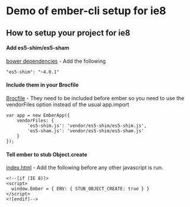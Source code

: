 # Demo of ember-cli setup for ie8

## How to setup your project for ie8

#### Add es5-shim/es5-sham
[bower dependencies](https://github.com/opsb/ember-cli-ie8-demo/blob/master/bower.json#L15) - Add the following

    "es5-shim": "~4.0.1"

#### Include them in your Brocfile
[Brocfile](https://github.com/opsb/ember-cli-ie8-demo/blob/master/Brocfile.js#L5) - They need to be included before ember so you need to use the vendorFiles option instead of the usual app.import

	var app = new EmberApp({
		vendorFiles: {
			'es5-shim.js': 'vendor/es5-shim/es5-shim.js',
			'es5-sham.js': 'vendor/es5-shim/es5-sham.js'
		}
	});

#### Tell ember to stub Object.create
[index.html](https://github.com/opsb/ember-cli-ie8-demo/blob/master/app/index.html#L16) - Add the following before any other javascript is run.

	<!--[if (IE 8)]>
    <script>
      window.Ember = { ENV: { STUB_OBJECT_CREATE: true } }
    </script>
    <![endif]-->
